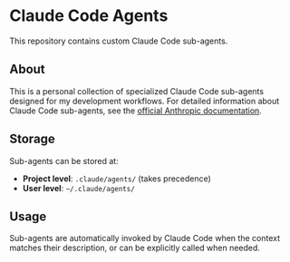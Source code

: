 # Claude Code Agents

This repository contains custom Claude Code sub-agents.

## About

This is a personal collection of specialized Claude Code sub-agents designed for my development workflows. For detailed information about Claude Code sub-agents, see the [official Anthropic documentation](https://docs.anthropic.com/en/docs/claude-code/sub-agents).

## Storage

Sub-agents can be stored at:

- **Project level**: `.claude/agents/` (takes precedence)
- **User level**: `~/.claude/agents/`

## Usage

Sub-agents are automatically invoked by Claude Code when the context matches their description, or can be explicitly called when needed.
